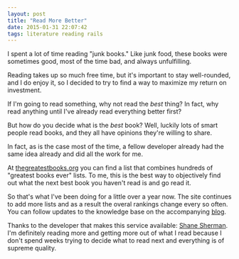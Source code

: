 ```yaml
---
layout: post
title: "Read More Better"
date: 2015-01-31 22:07:42
tags: literature reading rails
---
```

I spent a lot of time reading "junk books." Like junk food, these books were
sometimes good, most of the time bad, and always unfulfilling.

Reading takes up so much free time, but it's important to stay well-rounded,
and I do enjoy it, so I decided to try to find a way to maximize my return on
investment.

If I'm going to read something, why not read the _best_ thing? In fact, why
read anything until I've already read everything better first?

But how do you decide what is the _best_ book? Well, luckily lots of smart
people read books, and they all have opinions they're willing to share.

In fact, as is the case most of the time, a fellow developer already had the
same idea already and did all the work for me.

At [thegreatestbooks.org][greatest-books] you can find a list that combines
hundreds of "greatest books ever" lists. To me, this is the best way to
objectively find out what the next best book you haven't read is and go read
it.

So that's what I've been doing for a little over a year now. The site
continues to add more lists and as a result the overal rankings change every
so often. You can follow updates to the knowledge base on the accompanying
[blog][greatest-blog].

Thanks to the developer that makes this service available:
[Shane Sherman][sherman-twitter]. I'm definitely reading more and getting more
out of what I read because I don't spend weeks trying to decide what to read
next and everything is of supreme quality.

[greatest-books]: http://thegreatestbooks.org
[greatest-blog]: http://blog.thegreatestbooks.org
[sherman-twitter]: https://twitter.com/wtf242
